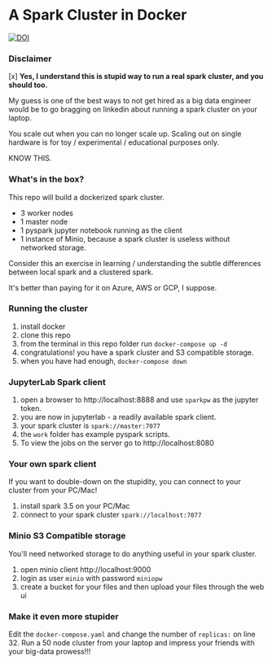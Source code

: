 # A Spark Cluster in Docker

[![DOI](https://zenodo.org/badge/751398478.svg)](https://zenodo.org/doi/10.5281/zenodo.10607278)

### Disclaimer

[x] **Yes, I understand this is stupid way to run a real spark cluster, and you should too.**

My guess is one of the best ways to not get hired as a big data engineer would be to go bragging on linkedin about running a spark cluster on your laptop.

You scale out when you can no longer scale up. Scaling out on single hardware is for toy / experimental / educational purposes only. 

KNOW THIS.

### What's in the box?

This repo will build a dockerized spark cluster.

- 3 worker nodes
- 1 master node
- 1 pyspark jupyter notebook running as the client
- 1 instance of Minio, because a spark cluster is useless without networked storage.

Consider this an exercise in learning / understanding the subtle differences between local spark and a clustered spark.

It's better than paying for it on Azure, AWS or GCP, I suppose.

### Running the cluster

1. install docker
2. clone this repo
3. from the terminal in this repo folder run `docker-compose up -d`
4. congratulations! you have a spark cluster and S3 compatible storage. 
5. when you have had enough, `docker-compose down`

### JupyterLab Spark client 

1. open a browser to http://localhost:8888 and use `sparkpw` as the jupyter token.
2. you are now in jupyterlab - a readily available spark client.
3. your spark cluster is `spark://master:7077`
4. the `work` folder has example pyspark scripts.
5. To view the jobs on the server go to http://localhost:8080 

### Your own spark client

If you want to double-down on the stupidity, you can connect to your cluster from your PC/Mac!

1. install spark 3.5 on your PC/Mac
2. connect to your spark cluster `spark://localhost:7077`

### Minio S3 Compatible storage

You'll need networked storage to do anything useful in your spark cluster.

1. open minio client http://localhost:9000
2. login as user `minio` with password `miniopw`
3. create a bucket for your files and then upload your files through the web ui

### Make it even more stupider

Edit the `docker-compose.yaml` and change the number of `replicas:` on line 32. Run a  50 node cluster from your laptop and impress your friends with your big-data prowess!!!


